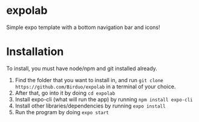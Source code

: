 # expolab
Simple expo template with a bottom navigation bar and icons!

# Installation
To install, you must have node/npm and git installed already.

1. Find the folder that you want to install in, and run `git clone https://github.com/Birduo/expolab` in a terminal of your choice.
2. After that, go into it by doing `cd expolab`
3. Install expo-cli (what will run the app) by running `npm install expo-cli`
4. Install other libraries/dependencies by running `expo install`
5. Run the program by doing `expo start`
